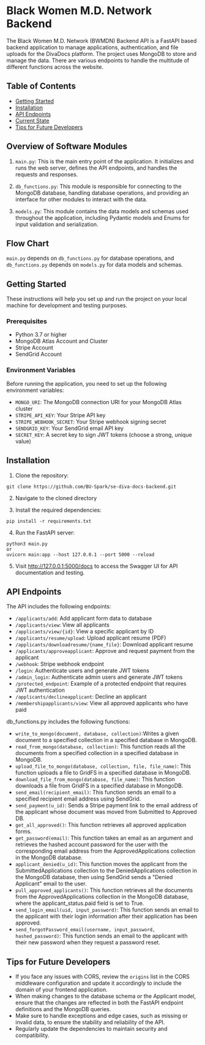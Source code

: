 # Black Women M.D. Network Backend

The Black Women M.D. Network (BWMDN) Backend API is a FastAPI based backend application to manage applications, authentication, and file uploads for the DivaDocs platform. The project uses MongoDB to store and manage the data. There are various endpoints to handle the multitude of different functions across the website.


## Table of Contents

- [Getting Started](#getting-started)
- [Installation](#installation)
- [API Endpoints](#api-endpoints)
- [Current State](#current-state)
- [Tips for Future Developers](#tips-for-future-developers)

## Overview of Software Modules

1. `main.py`: This is the main entry point of the application. It initializes and runs the web server, defines the API endpoints, and handles the requests and responses.

2. `db_functions.py`: This module is responsible for connecting to the MongoDB database, handling database operations, and providing an interface for other modules to interact with the data.

3. `models.py`: This module contains the data models and schemas used throughout the application, including Pydantic models and Enums for input validation and serialization.

## Flow Chart
`main.py` depends on `db_functions.py` for database operations, and `db_functions.py` depends on `models.py` for data models and schemas.

## Getting Started

These instructions will help you set up and run the project on your local machine for development and testing purposes.

### Prerequisites

- Python 3.7 or higher
- MongoDB Atlas Account and Cluster
- Stripe Account
- SendGrid Account

### Environment Variables

Before running the application, you need to set up the following environment variables:

- `MONGO_URI`: The MongoDB connection URI for your MongoDB Atlas cluster
- `STRIPE_API_KEY`: Your Stripe API key
- `STRIPE_WEBHOOK_SECRET`: Your Stripe webhook signing secret
- `SENDGRID_KEY`: Your SendGrid email API key
- `SECRET_KEY`: A secret key to sign JWT tokens (choose a strong, unique value)

## Installation

1. Clone the repository:
```
git clone https://github.com/BU-Spark/se-diva-docs-backend.git
```

2. Navigate to the cloned directory


3. Install the required dependencies:
```
pip install -r requirements.txt
```

4. Run the FastAPI server:
```
python3 main.py
or
uvicorn main:app --host 127.0.0.1 --port 5000 --reload
```


5. Visit http://127.0.0.1:5000/docs to access the Swagger UI for API documentation and testing.

## API Endpoints

The API includes the following endpoints:

- `/applicants/add`: Add applicant form data to database
- `/applicants/view`: View all applicants
- `/applicants/view/{id}`: View a specific applicant by ID
- `/applicants/resume/upload`: Upload applicant resume (PDF)
- `/applicants/downloadresume/{name_file}`: Download applicant resume
- `/applicants/approveapplicant`: Approve and request payment from the applicant
- `/webhook`: Stripe webhook endpoint
- `/login`: Authenticate users and generate JWT tokens
- `/admin_login`: Authenticate admin users and generate JWT tokens
- `/protected_endpoint`: Example of a protected endpoint that requires JWT authentication
- `/applicants/declineapplicant`: Decline an applicant
- `/membershipapplicants/view`: View all approved applicants who have paid

db_functions.py includes the following functions:

- `write_to_mongo(document, database, collection)`:Writes a given document to a specified collection in a specified database in MongoDB. 
- `read_from_mongo(database, collection)`: This function reads all the documents from a specified collection in a specified database in MongoDB.
- `upload_file_to_mongo(database, collection, file, file_name)`: This function uploads a file to GridFS in a specified database in MongoDB.
- `download_file_from_mongo(database, file_name)`: This function downloads a file from GridFS in a specified database in MongoDB.
- `send_email(recipient_email)`: This function sends an email to a specified recipient email address using SendGrid.
- `send_payment(u_id)`: Sends a Stripe payment link to the email address of the applicant whose document was moved from Submitted to Approved DB.
- `get_all_approved()`: This function retrieves all approved application forms.
- `get_password(email)`: This function takes an email as an argument and retrieves the hashed account password for the user with the corresponding email address from the ApprovedApplications collection in the MongoDB database.
- `applicant_denied(u_id)`: This function moves the applicant from the SubmittedApplications collection to the DeniedApplications collection in the MongoDB database, then using SendGrid sends a "Denied Applicant" email to the user.
-  `pull_approved_applicants()`: This function retrieves all the documents from the ApprovedApplications collection in the MongoDB database, where the applicant_status.paid field is set to True.
- `send_login_email(uid, input_password)`: This function sends an email to the applicant with their login information after their application has been approved.
-  `send_forgotPassword_email(username, input_password, hashed_password)`: This function sends an email to the applicant with their new password when they request a password reset.

## Tips for Future Developers

- If you face any issues with CORS, review the `origins` list in the CORS middleware configuration and update it accordingly to include the domain of your frontend application.
- When making changes to the database schema or the Applicant model, ensure that the changes are reflected in both the FastAPI endpoint definitions and the MongoDB queries.
- Make sure to handle exceptions and edge cases, such as missing or invalid data, to ensure the stability and reliability of the API.
- Regularly update the dependencies to maintain security and compatibility.




